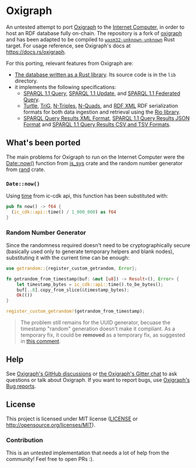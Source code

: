 # Oxigraph

An untested attempt to port [Oxigraph](https://github.com/oxigraph/oxigraph) to the [Internet Computer](https://internetcomputer.org/), in order to host an RDF database fully on-chain.
The repository is a fork of [oxigraph](https://github.com/oxigraph/oxigraph) and has been adapted to be compiled to [`wasm32-unknown-unknown`](https://doc.rust-lang.org/stable/nightly-rustc/rustc_target/spec/wasm32_unknown_unknown/index.html) Rust target.
For usage reference, see Oxigraph's docs at https://docs.rs/oxigraph.

For this porting, relevant features from Oxigraph are:
- [The database written as a Rust library](https://crates.io/crates/oxigraph). Its source code is in the `lib` directory.
- it implements the following specifications:
  - [SPARQL 1.1 Query](https://www.w3.org/TR/sparql11-query/), [SPARQL 1.1 Update](https://www.w3.org/TR/sparql11-update/), and [SPARQL 1.1 Federated Query](https://www.w3.org/TR/sparql11-federated-query/).
  - [Turtle](https://www.w3.org/TR/turtle/), [TriG](https://www.w3.org/TR/trig/), [N-Triples](https://www.w3.org/TR/n-triples/), [N-Quads](https://www.w3.org/TR/n-quads/), and [RDF XML](https://www.w3.org/TR/rdf-syntax-grammar/) RDF serialization formats for both data ingestion and retrieval using the [Rio library](https://github.com/oxigraph/rio).
  - [SPARQL Query Results XML Format](http://www.w3.org/TR/rdf-sparql-XMLres/), [SPARQL 1.1 Query Results JSON Format](https://www.w3.org/TR/sparql11-results-json/) and [SPARQL 1.1 Query Results CSV and TSV Formats](https://www.w3.org/TR/sparql11-results-csv-tsv/).

## What's been ported

The main problems for Oxigraph to run on the Internet Computer were the [Date::now()](https://docs.rs/js-sys/latest/js_sys/struct.Date.html#method.now) function from [js_sys](https://crates.io/crates/js_sys) crate and the random number generator from [rand](https://crates.io/crates/rand) crate.

### `Date::now()`
Using [time](https://docs.rs/ic-cdk/latest/ic_cdk/api/fn.time.html) from ic-cdk api, this function has been substituted with:
```rust
pub fn now() -> f64 {
  (ic_cdk::api::time() / 1_000_000) as f64
}
```

### Random Number Generator
Since the randomness required doesn't need to be cryptographically secure (basically used only to generate temporary helpers and blank nodes), substituting it with the current time can be enough:
```rust
use getrandom::{register_custom_getrandom, Error};

fn getrandom_from_timestamp(buf: &mut [u8]) -> Result<(), Error> {
    let timestamp_bytes = ic_cdk::api::time().to_be_bytes();
    buf[..8].copy_from_slice(&timestamp_bytes);
    Ok(())
}

register_custom_getrandom!(getrandom_from_timestamp);
```
> The problem still remains for the UUID generator, becuase the timestamp "random" generation doesn't make it compliant. As a temporary fix, it could be **removed** as a temporary fix, as suggested in [this comment](https://github.com/oxigraph/oxigraph/issues/471#issuecomment-1517703078).

## Help

See [Oxigraph's GitHub discussions](https://github.com/oxigraph/oxigraph/discussions) or [the Oxigraph's Gitter chat](https://gitter.im/oxigraph/community) to ask questions or talk about Oxigraph.
If you want to report bugs, use [Oxigraph's Bug reports](https://github.com/oxigraph/oxigraph/issues).

## License

This project is licensed under MIT license ([LICENSE](LICENSE) or http://opensource.org/licenses/MIT).

### Contribution

This is an untested implementation that needs a lot of help from the community! Feel free to open PRs :).

